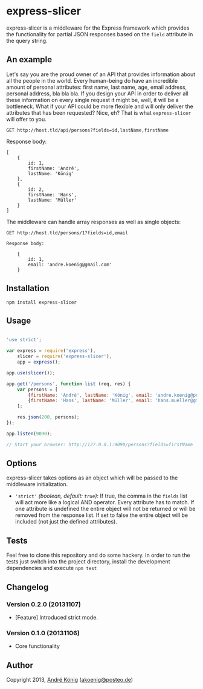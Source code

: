 # express-slicer

express-slicer is a middleware for the Express framework which provides the functionality for partial JSON responses based on the `field` attribute in the query string.

## An example

Let's say you are the proud owner of an API that provides information about all the people in the world. Every human-being do have an incredible amount of personal attributes: first name, last name, age, email address, personal address, bla bla bla. If you design your API in order to deliver all these information on every single request it might be, well, it will be a bottleneck. What if your API could be more flexible and will only deliver the attributes that has been requested? Nice, eh? That is what `express-slicer` will offer to you.

    GET http://host.tld/api/persons?fields=id,lastName,firstName

Response body:

```
[
    {
        id: 1,
        firstName: 'André',
        lastName: 'König'
    },
    {
        id: 2,
        firstName: 'Hans',
        lastName: 'Müller'  
    }
]
```

The middleware can handle array responses as well as single objects:

    GET http://host.tld/persons/1?fields=id,email

    Response body:

        {
            id: 1,
            email: 'andre.koenig@gmail.com'
        }

## Installation

    npm install express-slicer

## Usage

```javascript

'use strict';

var express = require('express'),
    slicer = require('express-slicer'),
    app = express();

app.use(slicer());

app.get('/persons', function list (req, res) {
    var persons = [
        {firstName: 'André', lastName: 'König', email: 'andre.koenig@posteo.de'},
        {firstName: 'Hans', lastName: 'Müller', email: 'hans.mueller@gmail.com'}
    ];

    res.json(200, persons);
});

app.listen(9090);

// Start your browser: http://127.0.0.1:9090/persons?fields=firstName

```

## Options

express-slicer takes options as an object which will be passed to the middleware initialization.

* `'strict'` *(boolean, default: `true`)*: If true, the comma in the `fields` list will act more like a logical AND operator. Every attribute has to match. If one attribute is undefined the entire object will not be returned or will be removed from the response list. If set to false the entire object will be included (not just the defined attributes).

## Tests

Feel free to clone this repository and do some hackery. In order to run the tests just switch into the project directory, install the development dependencies and execute `npm test`

## Changelog

### Version 0.2.0 (20131107)

- [Feature] Introduced strict mode.

### Version 0.1.0 (20131106)

- Core functionality

## Author

Copyright 2013, [André König](http://iam.andrekoenig.info) (akoenig@posteo.de)
